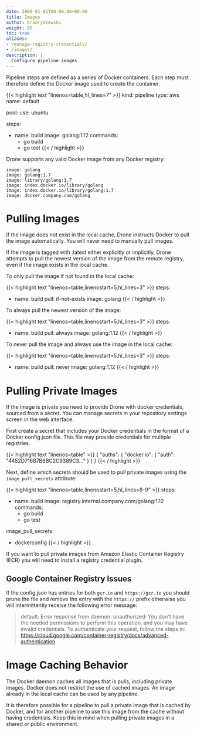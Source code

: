 ```yaml
---
date: 2000-01-01T00:00:00+00:00
title: Images
author: bradrydzewski
weight: 80
toc: true
aliases:
- /manage-registry-credentials/
- /images/
description: |
  Configure pipeline images.
---
```


Pipeline steps are defined as a series of Docker containers. Each step must therefore define the Docker image used to create the container.

{{< highlight text "linenos=table,hl_lines=7" >}}
kind: pipeline
type: aws
name: default

pool:
  use: ubuntu

steps:
- name: build
  image: golang:1.12
  commands:
  - go build
  - go test
{{< / highlight >}}

Drone supports any valid Docker image from any Docker registry:

```
image: golang
image: golang:1.7
image: library/golang:1.7
image: index.docker.io/library/golang
image: index.docker.io/library/golang:1.7
image: docker.company.com/golang
```

# Pulling Images

If the image does not exist in the local cache, Drone instructs Docker to pull the image automatically. You will never need to manually pull images.

If the image is tagged with :latest either explicitly or implicitly, Drone attempts to pull the newest version of the image from the remote registry, even if the image exists in the local cache.


To only pull the image if not found in the local cache:

{{< highlight text "linenos=table,linenostart=5,hl_lines=3" >}}
steps:
- name: build
  pull: if-not-exists
  image: golang
{{< / highlight >}}

To always pull the newest version of the image:

{{< highlight text "linenos=table,linenostart=5,hl_lines=3" >}}
steps:
- name: build
  pull: always
  image: golang:1.12
{{< / highlight >}}

To never pull the image and always use the image in the local cache:

{{< highlight text "linenos=table,linenostart=5,hl_lines=3" >}}
steps:
- name: build
  pull: never
  image: golang:1.12
{{< / highlight >}}

# Pulling Private Images

If the image is private you need to provide Drone with docker credentials, sourced from a secret. You can manage secrets in your repository settings screen in the web interface.

First create a secret that includes your Docker credentials in the format of a Docker config.json file. This file may provide credentials for multiple registries.

{{< highlight text "linenos=table" >}}
{
    "auths": {
        "docker.io": {
            "auth": "4452D71687B6BC2C9389C3..."
        }
    }
}
{{< / highlight >}}

Next, define which secrets should be used to pull private images using the `image_pull_secrets` attribute:

{{< highlight text "linenos=table,linenostart=5,hl_lines=8-9" >}}
steps:
- name: build
  image: registry.internal.company.com/golang:1.12
  commands:
  - go build
  - go test

image_pull_secrets:
- dockerconfig
{{< / highlight >}}

<div class="alert alert-info">
If you want to pull private images from Amazon Elastic Container Registry (ECR) you will need to install a registry credential plugin.
</div>


## Google Container Registry Issues

If the config.json has entries for both `gcr.io` and `https://gcr.io` you should prune the file and remove the entry with the `https://` prefix otherwise you will intermittently receive the following error message:

> default: Error response from daemon: unauthorized: You don't have the needed permissions to perform this operation, and you may have invalid credentials. To authenticate your request, follow the steps in: https://cloud.google.com/container-registry/docs/advanced-authentication

# Image Caching Behavior

The Docker daemon caches all images that is pulls, including private images. Docker does not restrict the use of cached images. An image already in the local cache can be used by any pipeline.

It is therefore possible for a pipeline to pull a private image that is cached by Docker, and for another pipeline to use this image from the cache without having credentials. Keep this in mind when pulling private images in a shared or public environment.
